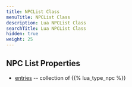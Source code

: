 ```yaml
---
title: NPCList Class
menuTitle: NPCList Class
description: Lua NPCList Class
searchTitle: Lua NPCList Class
hidden: true
weight: 25
---
```


## NPC List Properties
- [entries](entries) -- collection of {{% lua_type_npc %}}